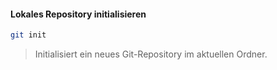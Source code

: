 #### Lokales Repository initialisieren

```bash
git init
```
> Initialisiert ein neues Git-Repository im aktuellen Ordner.
